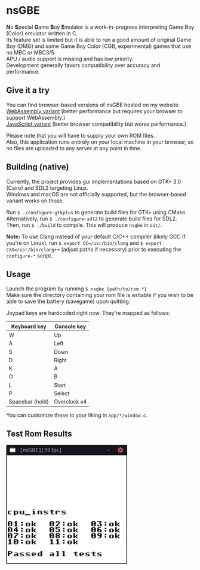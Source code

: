 <!--
SPDX-FileCopyrightText: 2021 Noeliel <noelieldev@gmail.com>

SPDX-License-Identifier: LGPL-2.0-only
-->

# nsGBE
**N**o **S**pecial **G**ame **B**oy **E**mulator is a work-in-progress interpreting Game Boy (Color) emulator written in C.  
Its feature set is limited but it is able to run a good amount of original Game Boy (DMG) and some Game Boy Color (CGB, experimental) games that use no MBC or MBC3/5.  
APU / audio support is missing and has low priority.  
Development generally favors compatibility over accuracy and performance.

## Give it a try

You can find browser-based versions of nsGBE hosted on my website.  
[WebAssembly variant](https://noeliel.com/nsGBE/wasm/) (better performance but requires your browser to support WebAssembly.)  
[JavaScript variant](https://noeliel.com/nsGBE/js/) (better browser compatibility but worse performance.)

Please note that you will have to supply your own ROM files.  
Also, this application runs entirely on your local machine in your browser, so no files are uploaded to any server at any point in time.

## Building (native)

Currently, the project provides gui implementations based on GTK+ 3.0 (Cairo) and SDL2 targeting Linux.  
Windows and macOS are not officially supported, but the browser-based variant works on those.

Run `$ ./configure-gtkplus` to generate build files for GTK+ using CMake.  
Alternatively, run `$ ./configure-sdl2` to generate build files for SDL2.  
Then, run `$ ./build` to compile. This will produce `nsgbe` in `out/`.

**Note:** To use Clang instead of your default C/C++ compiler (likely GCC if you're on Linux), run `$ export CC=/usr/bin/clang` and `$ export CXX=/usr/bin/clang++` (adjust paths if necessary) prior to executing the `configure-*` script.

## Usage

Launch the program by running `$ nsgbe {path/to/rom.*}`  
Make sure the directory containing your rom file is writable if you wish to be able to save the battery (savegame) upon quitting.

Joypad keys are hardcoded right now. They're mapped as follows:

| Keyboard key | Console key |
| --- | --- |
| W | Up |
| A | Left |
| S | Down |
| D | Right |
| K | A |
| O | B |
| L | Start |
| P | Select |
| Spacebar (hold) | Overclock x4 |

You can customize these to your liking in `app/*/window.c`.

## Test Rom Results

![blargg's cpu instruction tests](res/cpu_instrs.png)
